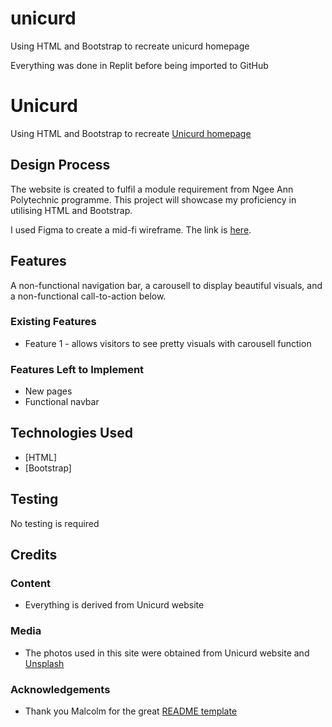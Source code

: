 # unicurd

Using HTML and Bootstrap to recreate unicurd homepage

Everything was done in Replit before being imported to GitHub

# Unicurd

Using HTML and Bootstrap to recreate <a href="http://unicurd.com.sg/" target="_blank">Unicurd homepage</a>
 
## Design Process

The website is created to fulfil a module requirement from Ngee Ann Polytechnic programme. This project will showcase my proficiency in utilising HTML and Bootstrap.

I used Figma to create a mid-fi wireframe. The link is <a href="https://www.figma.com/file/kZQazxQ8afEZq8BfE676Ye/unicurd" target="_blank">here</a>.

## Features

A non-functional navigation bar, a carousell to display beautiful visuals, and a non-functional call-to-action below.
 
### Existing Features
- Feature 1 - allows visitors to see pretty visuals with carousell function

### Features Left to Implement
- New pages
- Functional navbar

## Technologies Used

- [HTML]
- [Bootstrap]

## Testing

No testing is required

## Credits

### Content
- Everything is derived from Unicurd website

### Media
- The photos used in this site were obtained from Unicurd website and <a href="https://unsplash.com/" target="_blank">Unsplash</a>

### Acknowledgements

- Thank you Malcolm for the great <a href="https://github.com/immalcolm/interactivedev-readme-template/blob/main/README.md" target="_blank">README template</a>